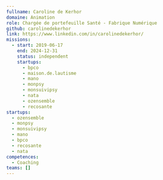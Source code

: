 ```yaml
---
fullname: Caroline de Kerhor
domaine: Animation
role: Chargée de portefeuille Santé - Fabrique Numérique
github: carolinedekerhor
link: https://www.linkedin.com/in/carolinedekerhor/
missions:
  - start: 2019-06-17
    end: 2024-12-31
    status: independent
    startups:
      - bpco
      - maison.de.lautisme
      - mano
      - monpsy
      - monsuivipsy
      - nata
      - ozensemble
      - recosante
startups:
  - ozensemble
  - monpsy
  - monsuivipsy
  - mano
  - bpco
  - recosante
  - nata
competences:
  - Coaching
teams: []
---
```

